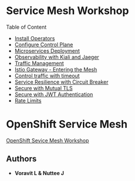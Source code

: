 # Service Mesh Workshop

Table of Content

 * [Install Operators](labs/00-install-operators.md)
 * [Configure Control Plane](labs/01-install-service-mesh.md)
 * [Microservices Deployment](labs/02-microservice-deployment.md)
 * [Observability with Kiali and Jaeger](labs/03-observability.md)
 * [Traffic Management](labs/04-traffic-management.md)
 * [Istio Gateway - Entering the Mesh](labs/05-ingress.md)
 * [Control traffic with timeout](labs/06-timeout.md)
 * [Service Resilience with Circuit Breaker](labs/07-circuit-breaker.md)
 * [Secure with Mutual TLS](labs/08-securing-with-mTLS.md)
 * [Secure with JWT Authentication](labs/09-jwt-authentication.md)
 * [Rate Limits](labs/10-rate-limits.md)

# OpenShift Service Mesh

[OpenShift Sevice Mesh Workshop](https://1drv.ms/b/s!ArOxOqm_sB7DiUuOSkP8GesA0Wfh?e=LcYBRd)




## Authors

* **Voravit L & Nuttee J** 


